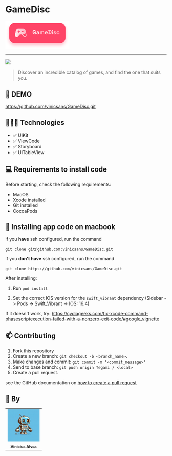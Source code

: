 # GameDisc

<img width="200" src="./assets/logo.png">

<hr>

<img src="https://img.shields.io/badge/Swift-FA7343?style=for-the-badge&logo=swift&logoColor=white">

> Discover an incredible catalog of games, and find the one that suits you.

## 🎥 DEMO
https://github.com/vinicsans/GameDisc.git

## 👩🏾‍💻 Technologies
- ✅ UIKit
- ✅ ViewCode
- ✅ Storyboard
- ✅ UITableView

## 💻 Requirements to install code

Before starting, check the following requirements:
* MacOS
* Xcode installed
* Git installed
* CocoaPods

## 🚀 Installing app code on macbook

if you **have** ssh configured, run the command
```
git clone git@github.com:vinicsans/GameDisc.git
```
if you **don't have** ssh configured, run the command
```
git clone https://github.com/vinicsans/GameDisc.git
```

After installing:
1. Run `pod install`

2. Set the correct IOS version for the `swift_vibrant` dependency (Sidebar -> Pods -> Swift_Vibrant -> IOS: 16.4)

If it doesn't work, try: https://cydiageeks.com/fix-xcode-command-phasescriptexecution-failed-with-a-nonzero-exit-code/#google_vignette

## 📫 Contributing
1. Fork this repository
2. Create a new branch: `git checkout -b <branch_name>`.
3. Make changes and commit: `git commit -m '<commit_message>'`
4. Send to base branch: `git push origin Tegami / <local>`
5. Create a pull request.

see the GitHub documentation on [how to create a pull request](https://help.github.com/en/github/collaborating-with-issues-and-pull-requests/creating-a-pull-request)

## 🤝 By

<table>
  <tr>
    <td align="center">
      <a href="https://github.com/vinicsans">
        <img src="./assets/profileVinic.png" width="100px;" styles="border-radius: 8px"/><br>
        <sub>
          <b>Vinicius Alves</b>
        </sub>
      </a>
    </td>
  </tr>
</table>